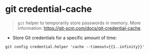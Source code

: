 # git credential-cache

> `git` helper to temporarily store passwords in memory.
> More information: <https://git-scm.com/docs/git-credential-cache>.

- Store Git credentials for a specific amount of time:

`git config credential.helper 'cache --timeout={{1..infinity}}'`
